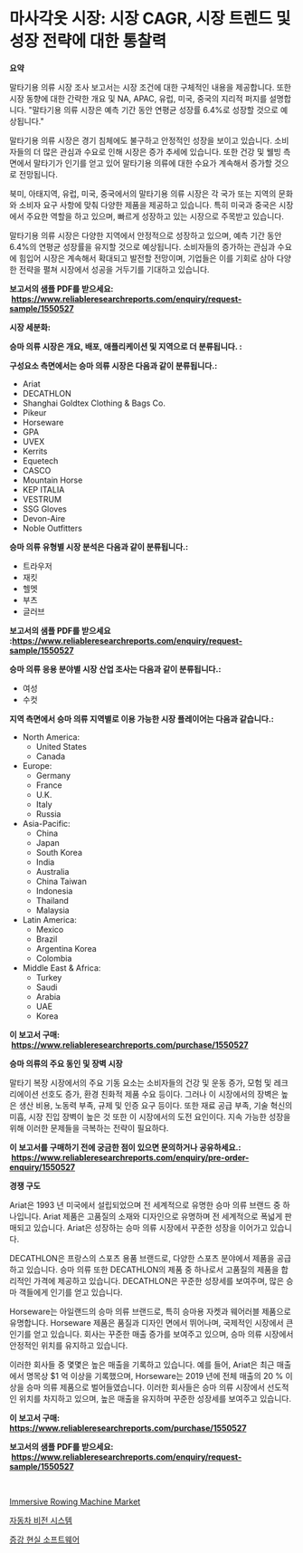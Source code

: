 <p><h1>마사각옷 시장: 시장 CAGR, 시장 트렌드 및 성장 전략에 대한 통찰력</h1></p><p><strong>요약</strong></p>
<p><p>말타기용 의류 시장 조사 보고서는 시장 조건에 대한 구체적인 내용을 제공합니다. 또한 시장 동향에 대한 간략한 개요 및 NA, APAC, 유럽, 미국, 중국의 지리적 퍼지를 설명합니다. "말타기용 의류 시장은 예측 기간 동안 연평균 성장률 6.4%로 성장할 것으로 예상됩니다."</p><p>말타기용 의류 시장은 경기 침체에도 불구하고 안정적인 성장을 보이고 있습니다. 소비자들의 더 많은 관심과 수요로 인해 시장은 증가 추세에 있습니다. 또한 건강 및 웰빙 측면에서 말타기가 인기를 얻고 있어 말타기용 의류에 대한 수요가 계속해서 증가할 것으로 전망됩니다.</p><p>북미, 아태지역, 유럽, 미국, 중국에서의 말타기용 의류 시장은 각 국가 또는 지역의 문화와 소비자 요구 사항에 맞춰 다양한 제품을 제공하고 있습니다. 특히 미국과 중국은 시장에서 주요한 역할을 하고 있으며, 빠르게 성장하고 있는 시장으로 주목받고 있습니다.</p><p>말타기용 의류 시장은 다양한 지역에서 안정적으로 성장하고 있으며, 예측 기간 동안 6.4%의 연평균 성장률을 유지할 것으로 예상됩니다. 소비자들의 증가하는 관심과 수요에 힘입어 시장은 계속해서 확대되고 발전할 전망이며, 기업들은 이를 기회로 삼아 다양한 전략을 펼쳐 시장에서 성공을 거두기를 기대하고 있습니다.</p></p>
<p><strong>보고서의 샘플 PDF를 받으세요: &nbsp;<a href="https://www.reliableresearchreports.com/enquiry/request-sample/1550527">https://www.reliableresearchreports.com/enquiry/request-sample/1550527</a></strong></p>
<p><strong>시장 세분화:</strong></p>
<p><strong> 승마 의류 시장은 개요, 배포, 애플리케이션 및 지역으로 더 분류됩니다. :</strong></p>
<p><strong>구성요소 측면에서는 승마 의류 시장은 다음과 같이 분류됩니다.:</strong></p>
<p><ul><li>Ariat</li><li>DECATHLON</li><li>Shanghai Goldtex Clothing & Bags Co.</li><li>Pikeur</li><li>Horseware</li><li>GPA</li><li>UVEX</li><li>Kerrits</li><li>Equetech</li><li>CASCO</li><li>Mountain Horse</li><li>KEP ITALIA</li><li>VESTRUM</li><li>SSG Gloves</li><li>Devon-Aire</li><li>Noble Outfitters</li></ul></p>
<p><strong> 승마 의류 유형별 시장 분석은 다음과 같이 분류됩니다.:</strong></p>
<p><ul><li>트라우저</li><li>재킷</li><li>헬멧</li><li>부츠</li><li>글러브</li></ul></p>
<p><strong>보고서의 샘플 PDF를 받으세요 :<a href="https://www.reliableresearchreports.com/enquiry/request-sample/1550527">https://www.reliableresearchreports.com/enquiry/request-sample/1550527</a></strong></p>
<p><strong> 승마 의류 응용 분야별 시장 산업 조사는 다음과 같이 분류됩니다.:</strong></p>
<p><ul><li>여성</li><li>수컷</li></ul></p>
<p><strong>지역 측면에서 승마 의류 지역별로 이용 가능한 시장 플레이어는 다음과 같습니다.:</strong></p>
<p><ul>
    <li>
        North America:
        <ul>
            <li>United States</li>
            <li>Canada</li>
        </ul>
    </li>
    <li>
        Europe:
        <ul>
            <li>Germany</li>
            <li>France</li>
            <li>U.K.</li>
            <li>Italy</li>
            <li>Russia</li>
        </ul>
    </li>
    <li>
        Asia-Pacific:
        <ul>
            <li>China</li>
            <li>Japan</li>
            <li>South Korea</li>
            <li>India</li>
            <li>Australia</li>
            <li>China Taiwan</li>
            <li>Indonesia</li>
            <li>Thailand</li>
            <li>Malaysia</li>
        </ul>
    </li>
    <li>
        Latin America:
        <ul>
            <li>Mexico</li>
            <li>Brazil</li>
            <li>Argentina Korea</li>
            <li>Colombia</li>
        </ul>
    </li>
    <li>
        Middle East & Africa:
        <ul>
            <li>Turkey</li>
            <li>Saudi</li>
            <li>Arabia</li>
            <li>UAE</li>
            <li>Korea</li>
        </ul>
    </li>
    </ul></p>
<p><strong>이 보고서 구매: &nbsp;<a href="https://www.reliableresearchreports.com/purchase/1550527">https://www.reliableresearchreports.com/purchase/1550527</a></strong></p>
<p><strong>승마 의류의 주요 동인 및 장벽 시장</strong></p>
<p><p>말타기 복장 시장에서의 주요 기동 요소는 소비자들의 건강 및 운동 증가, 모험 및 레크리에이션 선호도 증가, 환경 친화적 제품 수요 등이다. 그러나 이 시장에서의 장벽은 높은 생산 비용, 노동력 부족, 규제 및 인증 요구 등이다. 또한 재료 공급 부족, 기술 혁신의 미흡, 시장 진입 장벽이 높은 것 또한 이 시장에서의 도전 요인이다. 지속 가능한 성장을 위해 이러한 문제들을 극복하는 전략이 필요하다.</p></p>
<p><strong>이 보고서를 구매하기 전에 궁금한 점이 있으면 문의하거나 공유하세요.: &nbsp;<a href="https://www.reliableresearchreports.com/enquiry/pre-order-enquiry/1550527">https://www.reliableresearchreports.com/enquiry/pre-order-enquiry/1550527</a></strong></p>
<p><strong>경쟁 구도</strong></p>
<p><p>Ariat은 1993 년 미국에서 설립되었으며 전 세계적으로 유명한 승마 의류 브랜드 중 하나입니다. Ariat 제품은 고품질의 소재와 디자인으로 유명하며 전 세계적으로 폭넓게 판매되고 있습니다. Ariat은 성장하는 승마 의류 시장에서 꾸준한 성장을 이어가고 있습니다.</p><p>DECATHLON은 프랑스의 스포츠 용품 브랜드로, 다양한 스포츠 분야에서 제품을 공급하고 있습니다. 승마 의류 또한 DECATHLON의 제품 중 하나로서 고품질의 제품을 합리적인 가격에 제공하고 있습니다. DECATHLON은 꾸준한 성장세를 보여주며, 많은 승마 객들에게 인기를 얻고 있습니다.</p><p>Horseware는 아일랜드의 승마 의류 브랜드로, 특히 승마용 자켓과 웨어러블 제품으로 유명합니다. Horseware 제품은 품질과 디자인 면에서 뛰어나며, 국제적인 시장에서 큰 인기를 얻고 있습니다. 회사는 꾸준한 매출 증가를 보여주고 있으며, 승마 의류 시장에서 안정적인 위치를 유지하고 있습니다.</p><p>이러한 회사들 중 몇몇은 높은 매출을 기록하고 있습니다. 예를 들어, Ariat은 최근 매출에서 명목상 $1 억 이상을 기록했으며, Horseware는 2019 년에 전체 매출의 20 % 이상을 승마 의류 제품으로 벌어들였습니다. 이러한 회사들은 승마 의류 시장에서 선도적인 위치를 차지하고 있으며, 높은 매출을 유지하며 꾸준한 성장세를 보여주고 있습니다.</p></p>
<p><strong>이 보고서 구매: &nbsp; <a href="https://www.reliableresearchreports.com/purchase/1550527">https://www.reliableresearchreports.com/purchase/1550527</a></strong></p>
<p><strong>보고서의 샘플 PDF를 받으세요: &nbsp;<a href="https://www.reliableresearchreports.com/enquiry/request-sample/1550527">https://www.reliableresearchreports.com/enquiry/request-sample/1550527</a></strong><strong></strong></p>
<p>&nbsp;</p>
<p><p><a href="https://github.com/Sinjinluong3e0awx2m195k76/Market-Research-Report-List-1/blob/main/immersive-rowing-machine-market.md">Immersive Rowing Machine Market</a></p><p><a href="https://github.com/sougarounis/Market-Research-Report-List-3/blob/main/25876326103.md">자동차 비전 시스템</a></p><p><a href="https://github.com/vs2869dizt0/Market-Research-Report-List-1/blob/main/43540316104.md">증강 현실 소프트웨어</a></p></p>